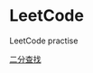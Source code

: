 # LeetCode
LeetCode practise

[二分查找](https://github.com/lostmarison/LeetCode/blob/main/c%2B%2B/practise/leetcode/704.md)
